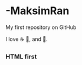 # -MaksimRan

My first repository on GitHub

I love :coffee: :pizza:, and :dancer:.

<p><H3> HTML first </H3></p>

